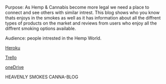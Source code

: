 Purpose: As Hemp & Cannabis become more legal we need a place to connect and see others with similar intrest. This blog shows who you know thats enjoys in the smokes as well as it has information about all the diffrent types of products on the market and reviews from users who enjoy all the diffrent smoking options available. 

Audience: people intrested in the Hemp World. 

[Heroku]()

[Trello](https://trello.com/b/XwyRAQDC/cannacabniet)
 
[oneDrive]()

HEAVENLY SMOKES CANNA-BLOG
